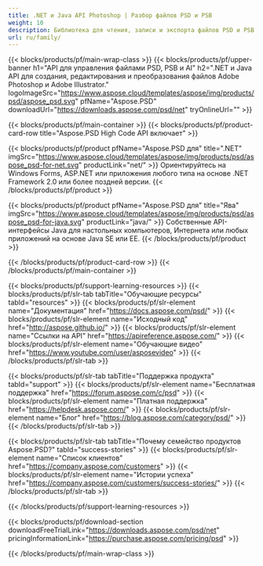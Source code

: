 ```yaml
---
title: .NET и Java API Photoshop | Разбор файлов PSD и PSB
weight: 10
description: Библиотека для чтения, записи и экспорта файлов PSD и PSB на разных платформах. Извлекайте слои и управляйте ими без установленного Photoshop.
url: ru/family/
---
```


{{< blocks/products/pf/main-wrap-class >}}
{{< blocks/products/pf/upper-banner h1="API для управления файлами PSD, PSB и AI" h2=".NET и Java API для создания, редактирования и преобразования файлов Adobe Photoshop и Adobe Illustrator." logoImageSrc="https://www.aspose.cloud/templates/aspose/img/products/psd/aspose_psd.svg" pfName="Aspose.PSD" downloadUrl="https://downloads.aspose.com/psd/net" tryOnlineUrl="" >}}

{{< blocks/products/pf/main-container >}}
{{< blocks/products/pf/product-card-row title="Aspose.PSD High Code API включает" >}}

{{< blocks/products/pf/product pfName="Aspose.PSD для" title=".NET" imgSrc="https://www.aspose.cloud/templates/aspose/img/products/psd/aspose_psd-for-net.svg" productLink="net/" >}}
Ориентируйтесь на Windows Forms, ASP.NET или приложения любого типа на основе .NET Framework 2.0 или более поздней версии.
{{< /blocks/products/pf/product >}}

{{< blocks/products/pf/product pfName="Aspose.PSD для" title="Ява" imgSrc="https://www.aspose.cloud/templates/aspose/img/products/psd/aspose_psd-for-java.svg" productLink="java/" >}}
Собственные API-интерфейсы Java для настольных компьютеров, Интернета или любых приложений на основе Java SE или EE.
{{< /blocks/products/pf/product >}}

{{< /blocks/products/pf/product-card-row >}}
{{< /blocks/products/pf/main-container >}}

{{< blocks/products/pf/support-learning-resources >}}
{{< blocks/products/pf/slr-tab tabTitle="Обучающие ресурсы" tabId="resources" >}}
{{< blocks/products/pf/slr-element name="Документация" href="https://docs.aspose.com/psd/" >}}
{{< blocks/products/pf/slr-element name="Исходный код" href="http://aspose.github.io/" >}}
{{< blocks/products/pf/slr-element name="Ссылки на API" href="https://apireference.aspose.com/" >}}
{{< blocks/products/pf/slr-element name="Обучающие видео" href="https://www.youtube.com/user/asposevideo" >}}
{{< /blocks/products/pf/slr-tab >}}

{{< blocks/products/pf/slr-tab tabTitle="Поддержка продукта" tabId="support" >}}
{{< blocks/products/pf/slr-element name="Бесплатная поддержка" href="https://forum.aspose.com/c/psd" >}}
{{< blocks/products/pf/slr-element name="Платная поддержка" href="https://helpdesk.aspose.com/" >}}
{{< blocks/products/pf/slr-element name="Блог" href="https://blog.aspose.com/category/psd/" >}}
{{< /blocks/products/pf/slr-tab >}}

{{< blocks/products/pf/slr-tab tabTitle="Почему семейство продуктов Aspose.PSD?" tabId="success-stories" >}}
{{< blocks/products/pf/slr-element name="Список клиентов" href="https://company.aspose.com/customers" >}}
{{< blocks/products/pf/slr-element name="Истории успеха" href="https://company.aspose.com/customers/success-stories/" >}}
{{< /blocks/products/pf/slr-tab >}}

{{< /blocks/products/pf/support-learning-resources >}}

{{< blocks/products/pf/download-section downloadFreeTrialLink="https://downloads.aspose.com/psd/net" pricingInformationLink="https://purchase.aspose.com/pricing/psd" >}}

{{< /blocks/products/pf/main-wrap-class >}}

